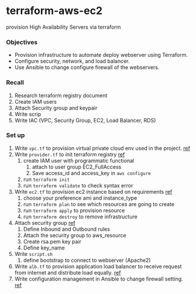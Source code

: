 # terraform-aws-ec2
provision High Availability Servers via terraform

### Objectives
- Provision infrastructure to automate deploy webserver using Terraform.
- Configure security, network, and load balancer.
- Use Ansible to change configure firewall of the webservers.

### Recall

1. Research terraform registry document
2. Create IAM users
3. Attach Security group and keypair
5. Write scrip
6. Write IAC (VPC, Security Group, EC2, Load Balancer, RDS)

### Set up

1. Write `vpc.tf` to provision virtual private cloud env used in the project. [ref](https://registry.terraform.io/providers/hashicorp/aws/latest/docs/resources/vpc)
2. Write `provider.tf` to init terraform registry [ref](https://registry.terraform.io/providers/hashicorp/aws/latest/docs)
    1. create IAM user with programmatic functional
        1. attach to user group EC2_FullAccess
        2. Save access_id and access_key in `aws configure`
    2. run `terraform init` 
    3. run `terraform validate` to check syntax error
3. Write `ec2.tf` to provision ec2 instance based on requirements [ref](https://registry.terraform.io/providers/hashicorp/aws/latest/docs/resources/instance)
    1. choose your preference ami and instance_type
    2. run `terraform plan` to see which resources are going to create
    3. run `terraform apply` to provision resource
    4. run `terraform destroy` to remove infrastructure
4. Attach security group [ref](https://registry.terraform.io/providers/hashicorp/aws/latest/docs/resources/security_group)
    1. Define Inbound and Outbound rules
    2. Attach the security group to aws_resource
    3. Create rsa.pem key pair
    4. Define key_name
5. Write `script.sh`
    1. define bootstrap to connect to webserver (Apache2)
6. Write `alb.tf` to provision application load balancer to receive request from internet and distribute load equally. [ref](https://registry.terraform.io/providers/hashicorp/aws/latest/docs/resources/lb_target_group_attachment)
7. Write configuration management in Ansible to change firewall setting. [ref](https://docs.ansible.com/ansible/latest/collections/community/general/ufw_module.html)
